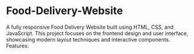 # Food-Delivery-Website
A fully responsive Food Delivery Website built using HTML, CSS, and JavaScript. This project focuses on the frontend design and user interface, showcasing modern layout techniques and interactive components.  Features:

